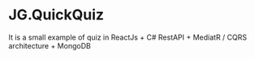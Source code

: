 # JG.QuickQuiz
It is a small example of quiz in ReactJs + C# RestAPI + MediatR / CQRS architecture + MongoDB
